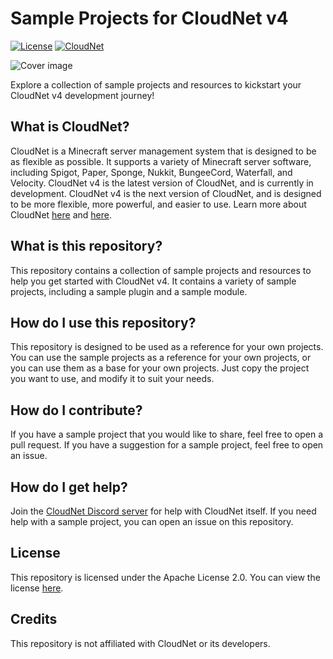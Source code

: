 # Sample Projects for CloudNet v4
[![License](https://img.shields.io/github/license/MoinCraft/sample-projects-for-cloudnet-v4.svg?style=flat-square)](./LICENSE)
[![CloudNet](https://img.shields.io/badge/CloudNet-v4.0.0--RC14-blue.svg?style=flat-square)](https://github.com/CloudNetService/CloudNet)

![Cover image](./.github/cover.png)

Explore a collection of sample projects and resources to kickstart your CloudNet v4 development journey!

## What is CloudNet?
CloudNet is a Minecraft server management system that is designed to be as flexible as possible. 
It supports a variety of Minecraft server software, including Spigot, Paper, Sponge, Nukkit, BungeeCord, Waterfall, and Velocity.
CloudNet v4 is the latest version of CloudNet, and is currently in development. 
CloudNet v4 is the next version of CloudNet, and is designed to be more flexible, more powerful, and easier to use.
Learn more about CloudNet [here](https://cloudnetservice.eu/) and [here](https://github.com/CloudNetService/CloudNet).

## What is this repository?
This repository contains a collection of sample projects and resources to help you get started with CloudNet v4.
It contains a variety of sample projects, including a sample plugin and a sample module.

## How do I use this repository?
This repository is designed to be used as a reference for your own projects.
You can use the sample projects as a reference for your own projects, or you can use them as a base for your own projects.
Just copy the project you want to use, and modify it to suit your needs.

## How do I contribute?
If you have a sample project that you would like to share, feel free to open a pull request.
If you have a suggestion for a sample project, feel free to open an issue.

## How do I get help?
Join the [CloudNet Discord server](https://discord.cloudnetservice.eu/) for help with CloudNet itself.
If you need help with a sample project, you can open an issue on this repository.

## License
This repository is licensed under the Apache License 2.0.
You can view the license [here](./LICENSE).

## Credits
This repository is not affiliated with CloudNet or its developers.
